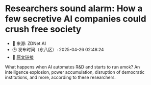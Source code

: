 # Researchers sound alarm: How a few secretive AI companies could crush free society
- 📅 来源: ZDNet AI
- 🕒 发布时间（东八区）: 2025-04-26 02:49:24
- 🔗 [原文链接](https://www.zdnet.com/article/researchers-sound-alarm-how-a-few-secretive-ai-companies-could-crush-free-society/)

What happens when AI automates R&amp;D and starts to run amok? An intelligence explosion, power accumulation, disruption of democratic institutions, and more, according to these researchers.